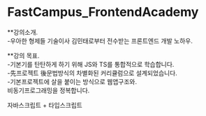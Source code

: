 # FastCampus_FrontendAcademy
**강의소개.  
-우아한 형제들 기술이사 김민태로부터 전수받는 프론트엔드 개발 노하우. 

**강의 목표.  
-기본기를 탄탄하게 하기 위해 JS와 TS를 통합적으로 학습합니다.   
-先프로젝트 後문법방식의 차별화된 커리큘럼으로 설계되었습니다.   
-기본프로젝트에 살을 붙이는 방식으로 웹앱구조와.  
비동기프로그래밍을 정복합니다.

자바스크립트 + 타입스크립트
